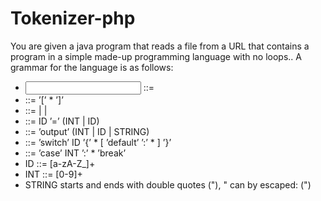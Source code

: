 # Tokenizer-php

You are given a java program that reads a file from a URL that contains
a program in a simple made-up programming language with no loops..
A grammar for the language is as follows:
  
* <input> ::= <section>
* <section> ::= ’[’ <statement>* ’]’
* <statement> ::= <assignment> | <switch> | <output>
* <assignment> ::= ID ’=’ (INT | ID)
* <output> ::= ’output’ (INT | ID | STRING)
* <switch> ::= ’switch’ ID ’{’ <case>* [ ’default’ ’:’ <statement>* ] ’}’
* <case> ::= ’case’ INT ’:’ <statement>* ’break’
* ID ::= [a-zA-Z_]+
* INT ::= [0-9]+
* STRING starts and ends with double quotes ("), " can by escaped: (\")
